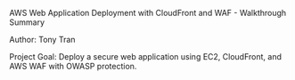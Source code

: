 AWS Web Application Deployment with CloudFront and WAF - Walkthrough Summary

Author: Tony Tran

Project Goal: Deploy a secure web application using EC2, CloudFront, and AWS WAF with OWASP protection.
